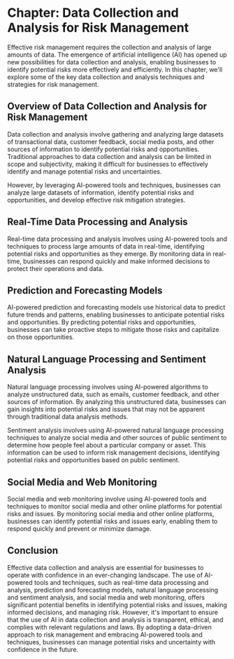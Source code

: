 Chapter: Data Collection and Analysis for Risk Management
=========================================================

Effective risk management requires the collection and analysis of large amounts of data. The emergence of artificial intelligence (AI) has opened up new possibilities for data collection and analysis, enabling businesses to identify potential risks more effectively and efficiently. In this chapter, we'll explore some of the key data collection and analysis techniques and strategies for risk management.

Overview of Data Collection and Analysis for Risk Management
------------------------------------------------------------

Data collection and analysis involve gathering and analyzing large datasets of transactional data, customer feedback, social media posts, and other sources of information to identify potential risks and opportunities. Traditional approaches to data collection and analysis can be limited in scope and subjectivity, making it difficult for businesses to effectively identify and manage potential risks and uncertainties.

However, by leveraging AI-powered tools and techniques, businesses can analyze large datasets of information, identify potential risks and opportunities, and develop effective risk mitigation strategies.

Real-Time Data Processing and Analysis
--------------------------------------

Real-time data processing and analysis involves using AI-powered tools and techniques to process large amounts of data in real-time, identifying potential risks and opportunities as they emerge. By monitoring data in real-time, businesses can respond quickly and make informed decisions to protect their operations and data.

Prediction and Forecasting Models
---------------------------------

AI-powered prediction and forecasting models use historical data to predict future trends and patterns, enabling businesses to anticipate potential risks and opportunities. By predicting potential risks and opportunities, businesses can take proactive steps to mitigate those risks and capitalize on those opportunities.

Natural Language Processing and Sentiment Analysis
--------------------------------------------------

Natural language processing involves using AI-powered algorithms to analyze unstructured data, such as emails, customer feedback, and other sources of information. By analyzing this unstructured data, businesses can gain insights into potential risks and issues that may not be apparent through traditional data analysis methods.

Sentiment analysis involves using AI-powered natural language processing techniques to analyze social media and other sources of public sentiment to determine how people feel about a particular company or asset. This information can be used to inform risk management decisions, identifying potential risks and opportunities based on public sentiment.

Social Media and Web Monitoring
-------------------------------

Social media and web monitoring involve using AI-powered tools and techniques to monitor social media and other online platforms for potential risks and issues. By monitoring social media and other online platforms, businesses can identify potential risks and issues early, enabling them to respond quickly and prevent or minimize damage.

Conclusion
----------

Effective data collection and analysis are essential for businesses to operate with confidence in an ever-changing landscape. The use of AI-powered tools and techniques, such as real-time data processing and analysis, prediction and forecasting models, natural language processing and sentiment analysis, and social media and web monitoring, offers significant potential benefits in identifying potential risks and issues, making informed decisions, and managing risk. However, it's important to ensure that the use of AI in data collection and analysis is transparent, ethical, and complies with relevant regulations and laws. By adopting a data-driven approach to risk management and embracing AI-powered tools and techniques, businesses can manage potential risks and uncertainty with confidence in the future.
